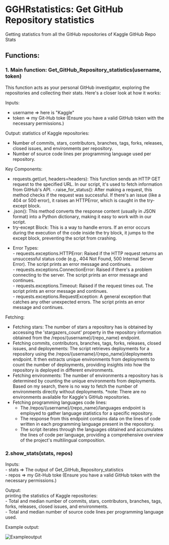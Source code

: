 # GGHRstatistics: Get GitHub Repository statistics
Getting statistics from all the GitHub repositories of Kaggle
GitHub Repo Stats

## Functions:
### 1. Main function: Get_GitHub_Repository_statistics(username, token)
This function acts as your personal GitHub investigator, exploring the repositories and collecting their stats. Here's a closer look at how it works:

Inputs:  
- username => here is "Kaggle"   
- token => my Git-Hub toke (Ensure you have a valid GitHub token with the necessary permissions.)   

Output:
statistics of Kaggle repositories:  
- Number of commits, stars, contributors, branches, tags, forks, releases, closed issues, and environments per repository.   
- Number of source code lines per programming language used per repository.

Key Components:
- requests.get(url, headers=headers): This function sends an HTTP GET request to the specified URL. In our script, it's used to fetch information from GitHub's API.
-.raise_for_status(): After making a request, this method checks if the request was successful. If there's an issue (like a 404 or 500 error), it raises an HTTPError, which is caught in the try-except block.
- .json(): This method converts the response content (usually in JSON format) into a Python dictionary, making it easy to work with in our script.
- try-except Block: This is a way to handle errors. If an error occurs during the execution of the code inside the try block, it jumps to the except block, preventing the script from crashing.
* Error Types:   
                  - requests.exceptions.HTTPError: Raised if the HTTP request returns an unsuccessful status code (e.g., 404 Not Found, 500 Internal Server Error). The script prints an error message and continues.  
                  - requests.exceptions.ConnectionError: Raised if there's a problem connecting to the server. The script prints an error message and continues.   
                  - requests.exceptions.Timeout: Raised if the request times out. The script prints an error message and continues.    
                  - requests.exceptions.RequestException: A general exception that catches any other unexpected errors. The script prints an error message and continues.


Fetching:
- Fetching stars:
  The number of stars a repository has is obtained by accessing the 'stargazers_count' property in the repository information obtained from the /repos/{username}/{repo_name} endpoint.
- Fetching commits, contributors, branches, tags, forks, releases, closed issues, and deployements:
  The script retrieves deployments for a repository using the /repos/{username}/{repo_name}/deployments endpoint. It then extracts unique environments from deployments to count the number of deployments, providing insights into how the repository is deployed in different environments.
- Fetching environments:
  The number of environments a repository has is determined by counting the unique environments from deployments. Based on my search, there is no way to fetch the number of environments directly without deployments.
  *note: There are no environments available for Kaggle's GitHub repositories.
- Fetching programming languages code lines:    
  - The /repos/{username}/{repo_name}/languages endpoint is employed to gather language statistics for a specific repository.   
  - The response from this endpoint contains data on the lines of code written in each programming language present in the repository.    
  - The script iterates through the languages obtained and accumulates the lines of code per language, providing a comprehensive overview of the project's multilingual composition.


### 2.show_stats(stats, repos) 


 Inputs:  
       - stats => The output of Get_GitHub_Repository_statistics  
       - repos => my Git-Hub toke (Ensure you have a valid GitHub token with the necessary permissions.)  


 Output:  
        printing the statistics of Kaggle repositories:   
           - Total and median number of commits, stars, contributors, branches, tags, forks, releases, closed issues, and environments.   
           - Total and median number of source code lines per programming language used.   


Example output:  
 
![Exampleoutput](https://github.com/nazgol-nikravesh/GGHRstatistics/assets/93579818/4503fd12-1f5e-4010-8d1c-852067d85300)


